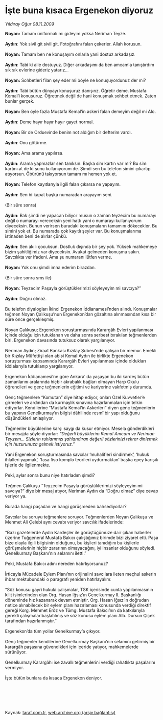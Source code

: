 # İşte buna kısaca Ergenekon diyoruz

*Yıldıray Oğur 08.11.2009*

<div class="taraf_structure_2col_1zq">
<div class="margen_n">



 <p><b>Noyan:</b> Tamam üniformalı mı gideyim yoksa Neriman Teyze.<b> <br/><br/>Aydın:</b> Yok sivil git sivil git. Fotoğrafını falan çekerler. Allah korusun.<b> <br/><br/>Noyan:</b> Tamam ben ne konuşayım onlarla yani dostuz arkadaşız.<b> <br/><br/>Aydın:</b> Tabi ki aile dostuyuz. Diğer arkadaşımı da ben amcamla tanıştırdım sık sık evlerine gideriz yatarız... <b><br/><br/>Noyan:</b> Sohbetleri filan şey eder mi böyle ne konuşuyordunuz der mi?<b> <br/><br/>Aydın:</b> Tabi bütün dünyayı konuşuruz danışırız. Öğretir deme. Mustafa Kemal’i konuşuruz. Öğretmek değil de hani konuşmak sohbet etmek. Zaten bunlar gerçek.<b> <br/><br/>Noyan:</b> Ben öyle fazla Mustafa Kemal’in askeri falan demeyim değil mi Alo.<b> <br/><br/>Aydın:</b> Deme hayır hayır hayır gayet normal.<b> <br/><br/>Noyan:</b> Bir de Orduevinde benim not aldığım bir defterim vardı.<b> <br/><br/>Aydın</b>: Onu götürme.<b> <br/><br/>Noyan:</b> Ama arama yapılırsa.<b> <br/><br/>Aydın:</b> Arama yapmazlar sen tanıksın. Başka sim kartın var mı? Bu sim kartını at de ki şunu kullanıyorum de. Şimdi sen bu telefon simini çıkartıp atıyorsun. Öbürünü takıyorsun tamam mı hemen yok et.<b> <br/><br/>Noyan:</b> Telefon kayıtlarıyla ilgili falan çıkarsa ne yapayım.<b> <br/><br/>Aydın:</b> Sen bi kapat başka numaradan arayayım seni. <br/><br/>(Bir süre sonra)<b> <br/><br/>Aydın:</b> Bak şimdi ne yapacan biliyor musun o zaman teyzecim bu numarayı değil o numarayı vereceksin yeni hattı yani o numarayı kullanıyorum diyeceksin. Bunun verirsen buradaki konuşmaların tamamını dökecekler. Bu simini yok et. Bu numarada çok kayıtlı şeyler var. Bu konuşmalarıma istinaden beni de alırlar çünkü. <b><br/><br/>Aydın:</b> Sen akılı çocuksun. Dostluk dışında bir şey yok. Yüksek mahkemeye bizim şahitliğimiz var diyeceksin. Avukat gelmeden konuşma sakın. Savcılıkta ver ifadeni. Ama şu numaranı lütfen verme.<b> <br/><br/>Noyan:</b> Yok onu şimdi imha ederim birazdan. <br/><br/>(Bir süre sonra sms ile)<b> <br/><br/>Noyan</b>: Teyzecim Paşayla görüştüklerimizi söyleyeyim mi savcıya?”<b> <br/><br/>Aydın</b>: Doğru olmaz. <br/><br/>Bu telefon diyalogları İkinci Ergenekon İddianamesi’nden alındı. Konuşmalar teğmen Noyan Çalıkuşu’nun Ergenekon’dan gözaltına alınmasından kısa bir süre önce gerçekleşmiş. <br/><br/>Noyan Çalıkuşu; Ergenekon soruşturmasında Karargâh Evleri yapılanması içinde olduğu için tutuklanan ve daha sonra serbest bırakılan teğmenlerden biri. Ergenekon davasında tutuksuz olarak yargılanıyor. <br/><br/>Neriman Aydın; Ziraat Bankası Kızılay Şubesi’nde çalışan bir memur. Emekli bir Kızılay Müfettişi olan abisi Kemal Aydın ile birlikte Ergenekon soruşturması kapsamında Karargâh Evleri yapılanması içinde oldukları iddialarıyla tutuklanıp yargılanıyor. <br/><br/>Ergenekon İddianamesi’ne göre Ankara’ da yaşayan bu iki kardeş bütün zamanlarını aralarında hiçbir akrabalık bağları olmayan Harp Okulu öğrencileri ve genç teğmenlerin eğitimi ve kariyerine vakfetmiş durumda. <br/><br/>Genç teğmenlere “Komutan” diye hitap ediyor, onları Özel Kuvvetler’e girmeleri ve ardından da kurmaylık sınavına hazırlanmaları için telkin ediyorlar. Kendilerine “Mustafa Kemal’in Askerleri” diyen genç teğmenlerin bu yapının Genelkurmay’ın bilgisi dâhilinde resmî bir yapı olduğunu düşündükleri anlaşılıyor. <br/><br/>Teğmenler büyüklerine karşı saygı da kusur etmiyor. Mesela gönderdikleri bir mesajda şöyle diyorlar: <i>“Değerli büyüklerim Kemal Amcam ve Neriman Teyzem... Sizlerin ruhlarımızı şahlandıran değerli sözlerinizi tekrar dinlemek için huzurunuza gelmek istiyoruz.”</i> <br/><br/>Yani Ergenekon soruşturmasında savcılar ‘muhalifleri sindirmek’, ‘hukuk ihlalleri yapmak’, ‘fasa fiso komplo teorileri uydurmaktan’ başka epey karışık işlerle de ilgilenmekte. <br/><br/>Peki, aylar sonra bunu niye hatırladım şimdi? <br/><br/>Teğmen Çalıkuşu “Teyzecim Paşayla görüştüklerimizi söyleyeyim mi savcıya?” diye bir mesaj atıyor, Neriman Aydın da “Doğru olmaz” diye cevap veriyor ya. <br/><br/>Burada hangi paşadan ve hangi görüşmeden bahsediyorlar? <br/><br/>Savcılar bu soruyu teğmenlere soruyor. Teğmenlerden Noyan Çalıkuşu ve Mehmet Ali Çelebi aynı cevabı veriyor savcılık ifadelerinde: <br/><br/>“Bazı gazetelerde Aydın Kardeşler ile görüştüğümüze dair çıkan haberler üzerine Tuğgeneral Mustafa Bakıcı çalıştığımız birimde bizi ziyaret etti. Paşa bize olayla ilgili bilgisinin olduğunu, bu kişileri tanıdığını bu kişilerle görüşmelerinin hiçbir zararının olmayacağını, iyi insanlar olduğunu söyledi. Genelkurmay Başkanı’nın selamını iletti.” <br/><br/>Peki, Mustafa Bakıcı adını nereden hatırlıyorsunuz? <br/><br/>İrticayla Mücadele Eylem Planı’nın orijinalini savcılara ileten meçhul askerin ihbar mektubundaki o paragrafı yeniden hatırlayalım: <br/><br/>“Söz konusu gayri hukuki çalışmalar, TSK içerisinde cunta yapılanmasının kilit isimlerinden olan Org. Hasan Iğsız’ın Genelkurmay II. Başkanlığı döneminde hız kazanarak devam etmiştir. Org. Hasan Iğsız’ın doğrudan netice alınabilecek bir eylem planı hazırlaması konusunda verdiği direktif gereği Korg. Mehmet Eröz ve Tümg. Mustafa Bakıcı’nın da katkılarıyla gerekli çalışmalar başlatılmış ve söz konusu eylem planı Alb. Dursun Çiçek tarafından hazırlanmıştır.” <br/><br/>Ergenekon’da tüm yollar Genelkurmay’a çıkıyor. <br/><br/>Genç teğmenler kendilerine Genelkurmay Başkanı’nın selamını getirmiş bir karargâh paşasına güvendikleri için içeride yatıyor, mahkemelerde sürünüyor. <br/><br/>Genelkurmay Karargâhı ise zavallı teğmenlerini verdiği rahatlıkta paşalarını vermiyor. <br/><br/>İşte bütün bunlara da kısaca Ergenekon deniyor.</p>
<br/>
<br/>
<br/>



<br/>


<div id="taraf_not">
</div>

</div>


</div>

Kaynak: [taraf.com.tr](http://www.taraf.com.tr:80/makale/8374.htm), [web.archive.org (arşiv bağlantısı)](http://web.archive.org/web/20100114061834/http://www.taraf.com.tr:80/makale/8374.htm)
